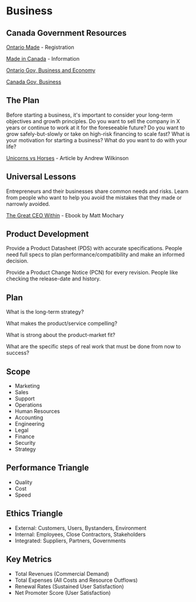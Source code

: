 # Business

## Canada Government Resources

[Ontario Made](https://www.supportontariomade.ca/) - Registration

[Made in Canada](https://www.competitionbureau.gc.ca/eic/site/cb-bc.nsf/eng/03169.html) - Information

[Ontario Gov, Business and Economy](https://www.ontario.ca/page/business-and-economy)

[Canada Gov, Business](https://www.canada.ca/en/services/business.html)

## The Plan

Before starting a business, it's important to consider your long-term objectives and growth principles. Do you want to sell the company in X years or continue to work at it for the foreseeable future? Do you want to grow safely-but-slowly or take on high-risk financing to scale fast? What is your motivation for starting a business? What do you want to do with your life?

[Unicorns vs Horses](https://medium.com/@awilkinson/unicorns-vs-horses-f81d8dd61f17) - Article by Andrew Wilkinson

## Universal Lessons

Entrepreneurs and their businesses share common needs and risks. Learn from people who want to help you avoid the mistakes that they made or narrowly avoided.

[The Great CEO Within](https://docs.google.com/document/d/1ZJZbv4J6FZ8Dnb0JuMhJxTnwl-dwqx5xl0s65DE3wO8) - Ebook by Matt Mochary

## Product Development

Provide a Product Datasheet (PDS) with accurate specifications. People need full specs to plan performance/compatibility and make an informed decision.

Provide a Product Change Notice (PCN) for every revision. People like checking the release-date and history.

## Plan

What is the long-term strategy?

What makes the product/service compelling?

What is strong about the product-market fit?

What are the specific steps of real work that must be done from now to success?

## Scope

* Marketing
* Sales
* Support
* Operations
* Human Resources
* Accounting
* Engineering
* Legal
* Finance
* Security
* Strategy

## Performance Triangle

* Quality
* Cost
* Speed

## Ethics Triangle

* External: Customers, Users, Bystanders, Environment
* Internal: Employees, Close Contractors, Stakeholders
* Integrated: Suppliers, Partners, Governments

## Key Metrics

* Total Revenues (Commercial Demand)
* Total Expenses (All Costs and Resource Outflows)
* Renewal Rates (Sustained User Satisfaction)
* Net Promoter Score (User Satisfaction)

